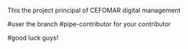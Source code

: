 This the project principal of CEFOMAR digital management

#user the branch #pipe-contributor for your contributor 

#good luck guys!

